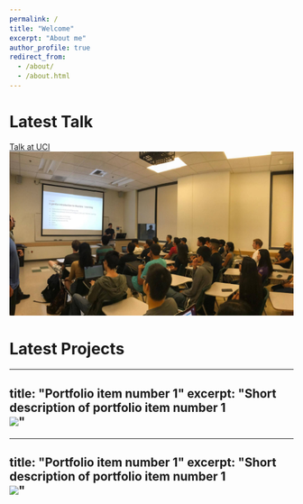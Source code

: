 ```yaml
---
permalink: /
title: "Welcome"
excerpt: "About me"
author_profile: true
redirect_from: 
  - /about/
  - /about.html
---
```


Latest Talk
======

[Talk at UCI](avourakis.github.io/portfolio)
![Talk at UCI](/images/test_image.jpg)


Latest Projects
======

---
title: "Portfolio item number 1"
excerpt: "Short description of portfolio item number 1<br/><img src='/images/image-alignment-300x200.jpg'>"
---
 
---
title: "Portfolio item number 1"
excerpt: "Short description of portfolio item number 1<br/><img src='/images/image-alignment-300x200.jpg'>"
---
